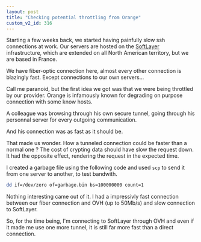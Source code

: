 ```yaml
---
layout: post
title: "Checking potential throttling from Orange"
custom_v2_id: 316
---
```


Starting a few weeks back, we started having painfully slow ssh connections at
work. Our servers are hosted on the [SoftLayer
](http://www.softlayer.com/)infrastructure, which are extended on all North
American territory, but we are based in France.

We have fiber-optic connection here, almost every other connection is
blazingly fast. Except connections to our own servers...

Call me paranoid, but the first idea we got was that we were being throttled
by our provider. Orange is infamously known for degrading on purpose
connection with some know hosts.

A colleague was browsing through his own secure tunnel, going through his
personnal server for every outgoing communication.

And his connection was as fast as it should be.

That made us wonder. How a tunneled connection could be faster than a normal
one ? The cost of crypting data should have slow the request down. It had the
opposite effect, rendering the request in the expected time.

I created a garbage file using the following code and used `scp` to send it
from one server to another, to test bandwith.


```sh
dd if=/dev/zero of=garbage.bin bs=100000000 count=1
```

Nothing interesting came out of it. I had a impressivly fast connection
between our fiber connection and OVH (up to 50Mb/s) and slow connection to
SoftLayer.

So, for the time being, I'm connecting to SoftLayer through OVH and even if it
made me use one more tunnel, it is still far more fast than a direct
connection.

